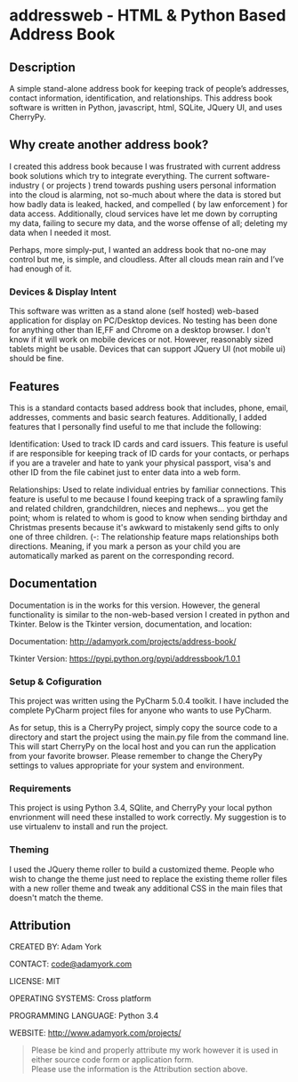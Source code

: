 # addressweb - HTML & Python Based Address Book

## Description
A simple stand-alone address book for keeping track of people’s addresses, contact information, identification, and relationships. 
This address book software is written in Python, javascript, html, SQLite, JQuery UI,  and uses CherryPy.

## Why create another address book?

I created this address book because I was frustrated with current address book solutions which try to integrate everything. 
The current software-industry ( or projects ) trend towards pushing users personal information into the cloud is alarming, 
not so-much about where the data is stored but how badly data is leaked, hacked, and compelled ( by law enforcement ) 
for data access. Additionally, cloud services have let me down by corrupting my data, failing to secure my data, 
and the worse offense of all; deleting my data when I needed it most.

Perhaps, more simply-put, I wanted an address book that no-one may control but me, is simple, and cloudless. 
After all clouds mean rain and I’ve had enough of it.

### Devices & Display Intent
This software was written as a stand alone (self hosted) web-based application for display on PC/Desktop devices. No testing has been done for anything other than IE,FF and Chrome on a desktop browser. I don't know if it will work on mobile devices or not. However, reasonably sized tablets might be usable. Devices that can support JQuery UI (not mobile ui) should be fine.

## Features
This is a standard contacts based address book that includes, phone, email, addresses, comments and basic search features.  Additionally, I added features that I personally find useful to me that include the following:

Identification: Used to track ID cards and card issuers. This feature is useful if are responsible for keeping track of ID cards for your contacts, or perhaps if you are a traveler and hate to yank your physical passport, visa's and other ID from the file cabinet just to enter data into a web form.

Relationships: Used to relate individual entries by familiar connections. This feature is useful to me because I found keeping track of a sprawling family and related children, grandchildren, nieces and nephews... you get the point; whom is related to whom is good to know when sending birthday and Christmas presents because it's awkward to mistakenly send gifts to only one of three children. (-: The relationship feature maps relationships both directions. Meaning, if you mark a person as your child you are automatically marked as parent on the corresponding record.

## Documentation
Documentation is in the works for this version. However, the general functionality is similar to the non-web-based version I created in python and Tkinter. Below is the Tkinter version, documentation, and location:

Documentation: 
http://adamyork.com/projects/address-book/ 

Tkinter Version:
https://pypi.python.org/pypi/addressbook/1.0.1

### Setup & Cofiguration
This project was written using the PyCharm 5.0.4 toolkit. I have included the complete PyCharm project files for anyone who wants to use PyCharm.

As for setup, this is a CherryPy project, simply copy the source code to a directory and start the project using the main.py file from the command line. This will start CherryPy on the local host and you can run the application from your favorite browser. Please remember to change the CheryPy settings to values appropriate for your system and environment.

### Requirements
This project is using Python 3.4, SQlite, and CherryPy your local python envrionment will need these installed to work correctly. My suggestion is to use virtualenv to install and run the project.

### Theming
I used the JQuery theme roller to build a customized theme. People who wish to change the theme just need to replace the existing theme roller files with a new roller theme and tweak any additional CSS in the main files that doesn't match the theme.

## Attribution

CREATED BY: Adam York

CONTACT: code@adamyork.com

LICENSE: MIT

OPERATING SYSTEMS: Cross platform

PROGRAMMING LANGUAGE: Python 3.4

WEBSITE: http://www.adamyork.com/projects/

>Please be kind and properly attribute my work however it is used in either source code form or application form.  
>Please use the information is the Attribution section above.
